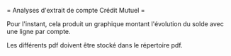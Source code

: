= Analyses d'extrait de compte Crédit Mutuel =

Pour l'instant, cela produit un graphique montant l'évolution du solde avec une ligne par compte.

Les différents pdf doivent être stocké dans le répertoire pdf.